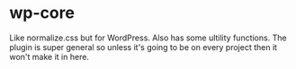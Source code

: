 # wp-core
Like normalize.css but for WordPress. Also has some ultility functions. The plugin is super general so unless it's going to be on every project then it won't make it in here.
